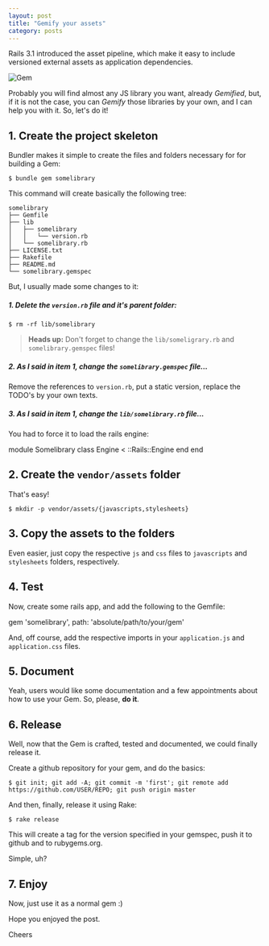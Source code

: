 ```yaml
---
layout: post
title: "Gemify your assets"
category: posts
---
```


Rails 3.1 introduced the asset pipeline, which make it easy to include versioned
external assets as application dependencies.

![Gem](http://www.benyshek-hough.com/Gem20.jpg)

Probably you will find almost any JS library you want, already _Gemified_,
but, if it is not the case, you can _Gemify_ those libraries by your own, and I
can help you with it. So, let's do it!

## 1. Create the project skeleton

Bundler makes it simple to create the files and folders necessary for for
building a Gem:

    $ bundle gem somelibrary


This command will create basically the following tree:


    somelibrary
    ├── Gemfile
    ├── lib
    │   ├── somelibrary
    │   │   └── version.rb
    │   └── somelibrary.rb
    ├── LICENSE.txt
    ├── Rakefile
    ├── README.md
    └── somelibrary.gemspec


But, I usually made some changes to it:

##### 1. Delete the `version.rb` file and it's parent folder:

    $ rm -rf lib/somelibrary


> **Heads up:** Don't forget to change the `lib/someligrary.rb` and
`somelibrary.gemspec` files!


##### 2. As I said in item 1, change the `somelibrary.gemspec` file...

Remove the references to `version.rb`, put a static version, replace the TODO's
by your own texts.

##### 3. As I said in item 1, change the `lib/somelibrary.rb` file...

You had to force it to load the rails engine:

  module Somelibrary
    class Engine < ::Rails::Engine
    end
  end


## 2. Create the `vendor/assets` folder

That's easy!

    $ mkdir -p vendor/assets/{javascripts,stylesheets}


## 3. Copy the assets to the folders

Even easier, just copy the respective `js` and `css` files to `javascripts`
and `stylesheets` folders, respectively.

## 4. Test

Now, create some rails app, and add the following to the Gemfile:

gem 'somelibrary', path: 'absolute/path/to/your/gem'

And, off course, add the respective imports in your `application.js` and
`application.css` files.

## 5. Document

Yeah, users would like some documentation and a few appointments about how to
use your Gem. So, please, **do it**.

## 6. Release

Well, now that the Gem is crafted, tested and documented, we could finally
release it.

Create a github repository for your gem, and do the basics:

    $ git init; git add -A; git commit -m 'first'; git remote add https://github.com/USER/REPO; git push origin master

And then, finally, release it using Rake:

    $ rake release

This will create a tag for the version specified in your gemspec, push it to
github and to rubygems.org.

Simple, uh?

## 7. Enjoy

Now, just use it as a normal gem :)

Hope you enjoyed the post.

Cheers
